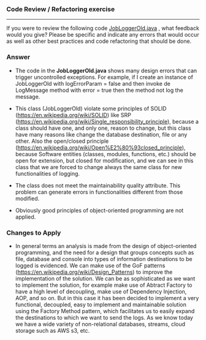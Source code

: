### Code Review / Refactoring exercise
________
If you were to review the following code 
[JobLoggerOld.java](/Users/raul.rojas/samples/job-logger/src/main/java/com/belatrix/logger/joblogger/JobLoggerOld.java) , 
what feedback would you give? Please be specific and indicate any errors that would occur as well as other best practices 
and code refactoring that should be done.

### **Answer**
* The code in the **JobLoggerOld.java** shows many design errors that can trigger uncontrolled exceptions. For example, 
if I create an instance of JobLoggerOld with logErrorParam = false and then invoke de LogMessage method with
error = true then the method not log the message.

* This class (JobLoggerOld) violate some principles of SOLID (https://en.wikipedia.org/wiki/SOLID) like SRP 
(https://en.wikipedia.org/wiki/Single_responsibility_principle), because a class should have one, and only one, reason 
to change, but this class have many reasons like change the database destination, file or any other. Also the 
open/closed principle (https://en.wikipedia.org/wiki/Open%E2%80%93closed_principle), because Software entities 
(classes, modules, functions, etc.) should be open for extension, but closed for modification, and we can see in this
class that we are forced to change always the same class for new functionalities of logging.

* The class does not meet the maintainability quality attribute. This problem can generate errors in functionalities 
different from those modified.

* Obviously good principles of object-oriented programming are not applied.


### **Changes to Apply**

* In general terms an analysis is made from the design of object-oriented programming, and the need for a design that 
groups concepts such as file, database and console into types of information destinations to be logged is evidenced.
We can make use of the GoF patterns (https://en.wikipedia.org/wiki/Design_Patterns) to improve the implementation of 
the solution. We can be as sophisticated as we want to implement the solution, for example make use of Abtract Factory
 to have a high level of decoupling, make use of Dependency Injection, AOP, and so on. But in this case it has been 
 decided to implement a very functional, decoupled, easy to implement and maintainable solution using the Factory Method 
 pattern, which facilitates us to easily expand the destinations to which we want to send the logs. As we know today we 
 have a wide variety of non-relational databases, streams, cloud storage such as AWS s3, etc.
